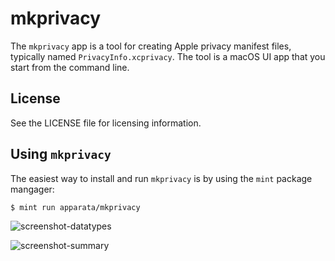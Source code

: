 
# mkprivacy

The `mkprivacy` app is a tool for creating Apple privacy manifest files, typically named `PrivacyInfo.xcprivacy`. The tool is a macOS UI app that you start from the command line. 

## License

See the LICENSE file for licensing information.

## Using `mkprivacy`

The easiest way to install and run `mkprivacy` is by using the `mint` package mangager:

```bash
$ mint run apparata/mkprivacy
```

![screenshot-datatypes](https://github.com/user-attachments/assets/9aed5afa-8f93-4a72-ad6a-1a31e12e5a20)

![screenshot-summary](https://github.com/user-attachments/assets/7d17fd9e-a764-4400-b322-5935ff9faff2)
